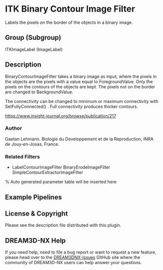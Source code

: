 # ITK Binary Contour Image Filter

Labels the pixels on the border of the objects in a binary image.

## Group (Subgroup)

ITKImageLabel (ImageLabel)

## Description

BinaryContourImageFilter takes a binary image as input, where the pixels in the objects are the pixels with a value equal to ForegroundValue. Only the pixels on the contours of the objects are kept. The pixels not on the border are changed to BackgroundValue.

The connectivity can be changed to minimum or maximum connectivity with SetFullyConnected() . Full connectivity produces thicker contours.

<https://www.insight-journal.org/browse/publication/217>

### Author

 Gaetan Lehmann. Biologie du Developpement et de la Reproduction, INRA de Jouy-en-Josas, France.

### Related Filters

- LabelContourImageFilter BinaryErodeImageFilter SimpleContourExtractorImageFilter

% Auto generated parameter table will be inserted here

## Example Pipelines

## License & Copyright

Please see the description file distributed with this plugin.

## DREAM3D-NX Help

If you need help, need to file a bug report or want to request a new feature, please head over to the [DREAM3DNX-Issues](https://github.com/BlueQuartzSoftware/DREAM3DNX-Issues) GItHub site where the community of DREAM3D-NX users can help answer your questions.
